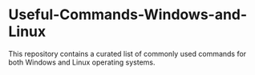 # Useful-Commands-Windows-and-Linux
This repository contains a curated list of commonly used commands for both Windows and Linux operating systems.
